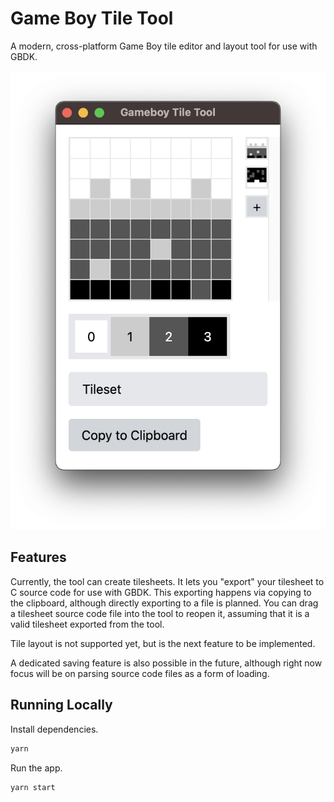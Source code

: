 # Game Boy Tile Tool

A modern, cross-platform Game Boy tile editor and layout tool for use with GBDK.

![A platformer tile being edited inside of the tool.](assets/tile-editor.png)

## Features

Currently, the tool can create tilesheets. It lets you "export" your tilesheet to C source code for use with GBDK. This exporting happens via copying to the clipboard, although directly exporting to a file is planned. You can drag a tilesheet source code file into the tool to reopen it, assuming that it is a valid tilesheet exported from the tool.

Tile layout is not supported yet, but is the next feature to be implemented.

A dedicated saving feature is also possible in the future, although right now focus will be on parsing source code files as a form of loading.

## Running Locally

Install dependencies.

```bash
yarn
```

Run the app.

```bash
yarn start
```
